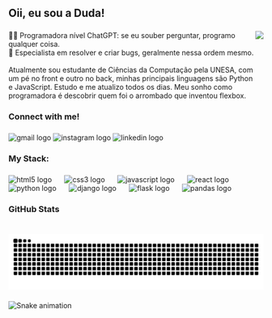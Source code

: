 <h2 align="left">Oii, eu sou a Duda!</h2>

###

<img align="right" height="253" src="https://imgflip.com/gif/98rnjq"  />

###

<p align="left">🧑‍💻 Programadora nível ChatGPT: se eu souber perguntar, programo qualquer coisa.<br>🐛 Especialista em resolver e criar bugs, geralmente nessa ordem mesmo.<br><br>Atualmente sou estudante de Ciências da Computação pela UNESA, com um pé no front e outro no back, minhas principais linguagens são Python e JavaScript. Estudo e me atualizo todos os dias. Meu sonho como programadora é descobrir quem foi o arrombado que inventou flexbox.</p>

###

<h3 align="left">Connect with me!</h3>

###

<div align="left">
  <img src="https://img.shields.io/static/v1?message=Gmail&logo=gmail&label=&color=D14836&logoColor=white&labelColor=&style=for-the-badge" height="34" alt="gmail logo"  />
  <img src="https://img.shields.io/static/v1?message=Instagram&logo=instagram&label=&color=E4405F&logoColor=white&labelColor=&style=for-the-badge" height="34" alt="instagram logo"  />
  <img src="https://img.shields.io/static/v1?message=LinkedIn&logo=linkedin&label=&color=0077B5&logoColor=white&labelColor=&style=for-the-badge" height="34" alt="linkedin logo"  />
</div>

###

<h3 align="left">My Stack:</h3>

###

<div align="left">
  <img src="https://cdn.jsdelivr.net/gh/devicons/devicon/icons/html5/html5-original.svg" height="35" alt="html5 logo"  />
  <img width="17" />
  <img src="https://cdn.jsdelivr.net/gh/devicons/devicon/icons/css3/css3-original.svg" height="35" alt="css3 logo"  />
  <img width="17" />
  <img src="https://cdn.jsdelivr.net/gh/devicons/devicon/icons/javascript/javascript-original.svg" height="35" alt="javascript logo"  />
  <img width="17" />
  <img src="https://cdn.jsdelivr.net/gh/devicons/devicon/icons/react/react-original.svg" height="35" alt="react logo"  />
  <img width="17" />
  <img src="https://cdn.jsdelivr.net/gh/devicons/devicon/icons/python/python-original.svg" height="35" alt="python logo"  />
  <img width="17" />
  <img src="https://cdn.jsdelivr.net/gh/devicons/devicon/icons/django/django-plain.svg" height="35" alt="django logo"  />
  <img width="17" />
  <img src="https://cdn.jsdelivr.net/gh/devicons/devicon/icons/flask/flask-original.svg" height="35" alt="flask logo"  />
  <img width="17" />
  <img src="https://cdn.jsdelivr.net/gh/devicons/devicon/icons/pandas/pandas-original.svg" height="35" alt="pandas logo"  />
</div>

###

<h3 align="left">GitHub Stats</h3>

#

<picture align="center">
  <source media="(prefers-color-scheme: dark)" srcset="https://raw.githubusercontent.com/eduardagatti/eduardagatti/output/github-contribution-grid-snake-dark.svg">
  <source media="(prefers-color-scheme: light)" srcset="https://raw.githubusercontent.com/eduardagatti/eduardagatti/output/github-contribution-grid-snake-dark.svg">
  <img align="center" alt="github contribution grid snake animation" src="https://raw.githubusercontent.com/eduardagatti/eduardagatti/output/github-contribution-grid-snake.svg">
</picture>

###

<img src="https://raw.githubusercontent.com/eduardagatti/eduardagatti/output/snake.svg" alt="Snake animation" />

###
